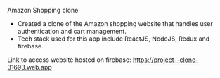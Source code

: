 Amazon Shopping clone

- Created a clone of the Amazon shopping website that handles user authentication and cart management.</br>
- Tech stack used for this app include ReactJS, NodeJS, Redux and firebase.

Link to access website hosted on firebase: https://project--clone-31693.web.app
